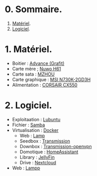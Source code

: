 # 0. Sommaire.

1. [Matériel](#1-matériel).
2. [Logiciel](#2-Logiciel).

# 1. Matériel.

- Boitier : [Advance (Grafit)](https://www.amazon.fr/dp/B00LA7PC6Y/ref=twister_B09P1PMPBH?_encoding=UTF8&psc=1)
- Carte mère ; [Nuwo H61](https://www.amazon.fr/Nuwo-Micro-ATX-Charge-processeurs-emplacements/dp/B0C6QX322J/ref=sr_1_8?keywords=Carte+M%C3%A8re+Acer+Aspire&qid=1706515126&sr=8-8)
- Carte sata : [MZHOU](https://www.amazon.fr/MZHOU-DExtension-P%C3%A9Riph%C3%A9Riques-Convertisseur-DAdaptateur/dp/B08F56WKW7/ref=sr_1_2_sspa?__mk_fr_FR=%C3%85M%C3%85%C5%BD%C3%95%C3%91&keywords=pci+sata&qid=1706515196&s=computers&sr=1-2-spons&sp_csd=d2lkZ2V0TmFtZT1zcF9hdGY&psc=1)
- Carte graphique : [MSI N730K-2GD3H](https://www.amazon.fr/MSI-N730K-2GD3H-NVIDIA-GeForce-GDDR3/dp/B0972NWRDY/ref=sr_1_1?__mk_fr_FR=%C3%85M%C3%85%C5%BD%C3%95%C3%91&crid=D6SIGSUS1RNQ&keywords=nvidia+750&qid=1706515245&s=computers&sprefix=nvidia+%2Ccomputers%2C548&sr=1-1)
- Alimentation : [CORSAIR CX550](https://www.amazon.fr/CORSAIR-CX550-ATX-550W-Alimentation/dp/B0CK8MXWK1/ref=sr_1_1?__mk_fr_FR=%C3%85M%C3%85%C5%BD%C3%95%C3%91&crid=3GKBB81X4W00M&keywords=alim+modulaire+500&qid=1706515268&s=computers&sprefix=alim+modulaire%2Ccomputers%2C783&sr=1-1)

# 2. Logiciel.
- Exploitaation : [Lubuntu](https://lubuntu.fr/)
- Fichier : [Samba](https://doc.ubuntu-fr.org/samba)
- Virtualisation : [Docker](https://docs.docker.com/engine/install/ubuntu/)
  - Web : [Lamp](https://hub.docker.com/r/lioshi/lamp)
  - Seedbox : [Transmission](https://github.com/linuxserver/docker-transmission)
  - Downbox : [Transmission-openvpn](https://github.com/haugene/docker-transmission-openvpn)
  - Domotique : [HomeAssistant](https://www.home-assistant.io/installation/)
  - Library : [JellyFin](https://jellyfin.org/)
  - Drive : [Nextcloud](https://nextcloud.com/fr/)
- Web : [Lampp](https://doc.ubuntu-fr.org/lamp)
